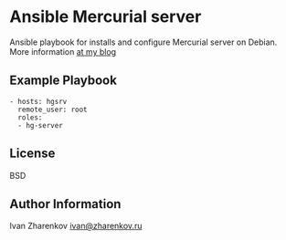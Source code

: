Ansible Mercurial server
========================

Ansible playbook for installs and configure Mercurial server on Debian. More information [at my blog](https://www.zharenkov.ru/post/ansible-mercurial-server-install)

Example Playbook
----------------

    - hosts: hgsrv
      remote_user: root
      roles:
      - hg-server

License
-------

BSD

Author Information
------------------

Ivan Zharenkov <ivan@zharenkov.ru>
